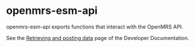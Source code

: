# openmrs-esm-api

openmrs-esm-api exports functions that interact with the OpenMRS API.

See the [Retrieving and posting data](https://o3-docs.openmrs.org/docs/recipes/retrieving-and-posting-data)
page of the Developer Documentation.
